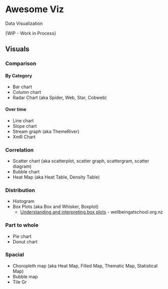 # Awesome Viz
Data Visualization

{WIP - Work in Process}

## Visuals

### Comparison
#### By Category
* Bar chart
* Column chart
* Radar Chart (aka Spider, Web, Star, Cobweb)

#### Over time
* Line chart
* Slope chart
* Stream graph (aka ThemeRiver)
* XmR Chart

### Correlation
* Scatter chart (aka scatterplot, scatter graph, scattergram, scatter diagram)
* Bubble chart
* Heat Map (aka Heat Table, Density Table)

### Distribution
* Histogram
* Box Plots (aka Box and Whisker, Boxplot) 
  * [Understanding and interpreting box plots](https://www.wellbeingatschool.org.nz/information-sheet/understanding-and-interpreting-box-plots) - wellbeingatschool.org.nz

### Part to whole
* Pie chart
* Donut chart

### Spacial
* Choropleth map (aka Heat Map, Filled Map, Thematic Map, Statistical Map)
* Bubble map
* Tile Gr

